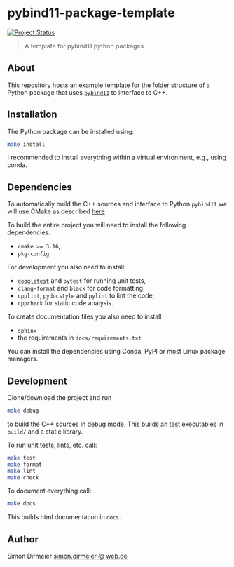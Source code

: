 # pybind11-package-template

[![Project
Status](http://www.repostatus.org/badges/latest/concept.svg)](http://www.repostatus.org/#concept)

> A template for pybind11 python packages

## About

This repository hosts an example template for the folder structure of a Python package
that uses [`pybind11`](https://github.com/pybind/pybind11) to interface to C++.

## Installation

The Python package can be installed using:

```bash
make install
```

I recommended to install everything within a virtual environment, e.g., using conda. 

## Dependencies

To automatically build the C++ sources and interface to Python `pybind11` we will use 
CMake as described [here](https://pybind11.readthedocs.io/en/stable/compiling.html#building-with-cmake)

To build the entire project you will need to install the following dependencies:

- `cmake >= 3.16`,
- `pkg-config`

For development you also need to install:

- [`googletest`](https://github.com/google/googletest) and `pytest` for running unit tests, 
- `clang-format` and `black` for code formatting,
- `cpplint`, `pydocstyle` and `pylint` to lint the code,
- `cppcheck` for static code analysis.

To create documentation files you also need to install 

- `sphinx`
- the requirements in `docs/requirements.txt`

You can install the dependencies using Conda, PyPI or most Linux package managers.

## Development

Clone/download the project and run

```bash
make debug
```

to build the C++ sources in debug mode. This builds an test executables in
 `build/` and a static library.

To run unit tests, lints, etc. call:

```bash
make test
make format
make lint
make check
```

To document everything call:

```bash
make docs
```

This builds html documentation in `docs`.

## Author

 Simon Dirmeier <a href="mailto:simon.dirmeier @ web.de">simon.dirmeier @ web.de</a>